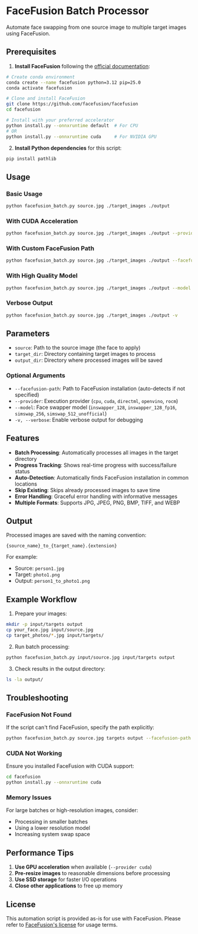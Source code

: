 # FaceFusion Batch Processor

Automate face swapping from one source image to multiple target images using FaceFusion.

## Prerequisites

1. **Install FaceFusion** following the [official documentation](https://docs.facefusion.io/installation):

```bash
# Create conda environment
conda create --name facefusion python=3.12 pip=25.0
conda activate facefusion

# Clone and install FaceFusion
git clone https://github.com/facefusion/facefusion
cd facefusion

# Install with your preferred accelerator
python install.py --onnxruntime default  # For CPU
# OR
python install.py --onnxruntime cuda     # For NVIDIA GPU
```

2. **Install Python dependencies** for this script:
```bash
pip install pathlib
```

## Usage

### Basic Usage
```bash
python facefusion_batch.py source.jpg ./target_images ./output
```

### With CUDA Acceleration
```bash
python facefusion_batch.py source.jpg ./target_images ./output --provider cuda
```

### With Custom FaceFusion Path
```bash
python facefusion_batch.py source.jpg ./target_images ./output --facefusion-path ~/my-facefusion
```

### With High Quality Model
```bash
python facefusion_batch.py source.jpg ./target_images ./output --model inswapper_128_fp16
```

### Verbose Output
```bash
python facefusion_batch.py source.jpg ./target_images ./output -v
```

## Parameters

- `source`: Path to the source image (the face to apply)
- `target_dir`: Directory containing target images to process
- `output_dir`: Directory where processed images will be saved

### Optional Arguments

- `--facefusion-path`: Path to FaceFusion installation (auto-detects if not specified)
- `--provider`: Execution provider (`cpu`, `cuda`, `directml`, `openvino`, `rocm`)
- `--model`: Face swapper model (`inswapper_128`, `inswapper_128_fp16`, `simswap_256`, `simswap_512_unofficial`)
- `-v, --verbose`: Enable verbose output for debugging

## Features

- **Batch Processing**: Automatically processes all images in the target directory
- **Progress Tracking**: Shows real-time progress with success/failure status
- **Auto-Detection**: Automatically finds FaceFusion installation in common locations
- **Skip Existing**: Skips already processed images to save time
- **Error Handling**: Graceful error handling with informative messages
- **Multiple Formats**: Supports JPG, JPEG, PNG, BMP, TIFF, and WEBP

## Output

Processed images are saved with the naming convention:
```
{source_name}_to_{target_name}.{extension}
```

For example:
- Source: `person1.jpg`
- Target: `photo1.png`
- Output: `person1_to_photo1.png`

## Example Workflow

1. Prepare your images:
```bash
mkdir -p input/targets output
cp your_face.jpg input/source.jpg
cp target_photos/*.jpg input/targets/
```

2. Run batch processing:
```bash
python facefusion_batch.py input/source.jpg input/targets output
```

3. Check results in the output directory:
```bash
ls -la output/
```

## Troubleshooting

### FaceFusion Not Found
If the script can't find FaceFusion, specify the path explicitly:
```bash
python facefusion_batch.py source.jpg targets output --facefusion-path /path/to/facefusion
```

### CUDA Not Working
Ensure you installed FaceFusion with CUDA support:
```bash
cd facefusion
python install.py --onnxruntime cuda
```

### Memory Issues
For large batches or high-resolution images, consider:
- Processing in smaller batches
- Using a lower resolution model
- Increasing system swap space

## Performance Tips

1. **Use GPU acceleration** when available (`--provider cuda`)
2. **Pre-resize images** to reasonable dimensions before processing
3. **Use SSD storage** for faster I/O operations
4. **Close other applications** to free up memory

## License

This automation script is provided as-is for use with FaceFusion. Please refer to [FaceFusion's license](https://github.com/facefusion/facefusion) for usage terms.